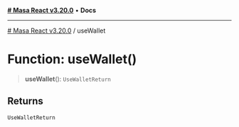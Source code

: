 [**# Masa React v3.20.0**](../README.md) • **Docs**

***

[# Masa React v3.20.0](../globals.md) / useWallet

# Function: useWallet()

> **useWallet**(): `UseWalletReturn`

## Returns

`UseWalletReturn`
